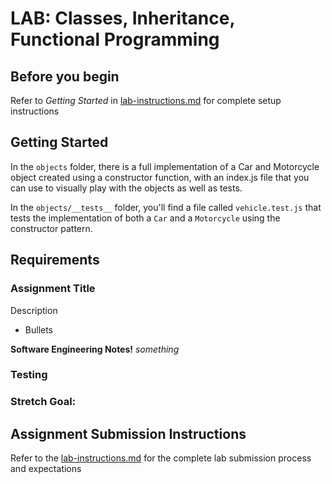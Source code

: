 # LAB: Classes, Inheritance, Functional Programming

## Before you begin
Refer to *Getting Started* in [lab-instructions.md](../../../reference/submission-instructions/labs.md) for complete setup instructions

## Getting Started
In the `objects` folder, there is a full implementation of a Car and Motorcycle object created using a constructor function, with an index.js file that you can use to visually play with the objects as well as tests.

In the `objects/__tests__` folder, you'll find a file called `vehicle.test.js` that tests the implementation of both a `Car` and a `Motorcycle` using the constructor pattern.

## Requirements


### Assignment Title
Description

* Bullets

**Software Engineering Notes!** *something*
  
### Testing


### Stretch Goal:


## Assignment Submission Instructions
Refer to the [lab-instructions.md](../../../reference/submission-instructions/labs.md) for the complete lab submission process and expectations

